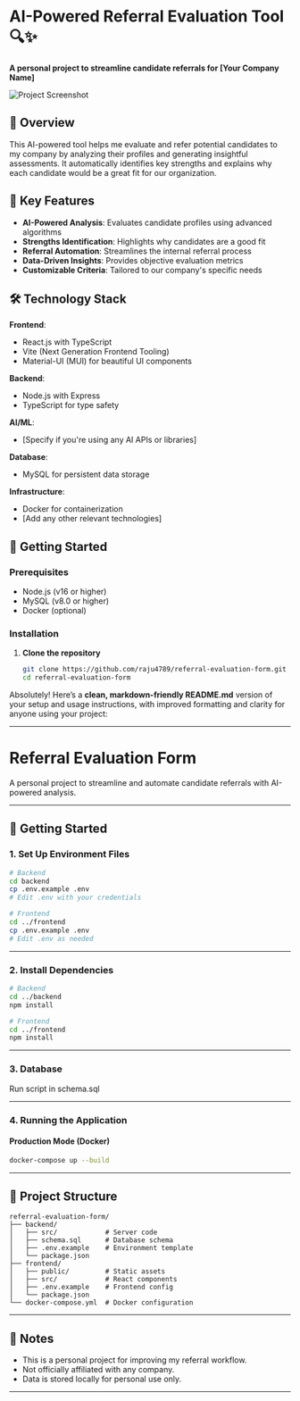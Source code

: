 # AI-Powered Referral Evaluation Tool 🔍✨

**A personal project to streamline candidate referrals for [Your Company Name]**

![Project Screenshot](./screenshot.png)

## 🌟 Overview

This AI-powered tool helps me evaluate and refer potential candidates to my company by analyzing their profiles and generating insightful assessments. It automatically identifies key strengths and explains why each candidate would be a great fit for our organization.

## 🚀 Key Features

- **AI-Powered Analysis**: Evaluates candidate profiles using advanced algorithms
- **Strengths Identification**: Highlights why candidates are a good fit
- **Referral Automation**: Streamlines the internal referral process
- **Data-Driven Insights**: Provides objective evaluation metrics
- **Customizable Criteria**: Tailored to our company's specific needs

## 🛠️ Technology Stack

**Frontend**:
- React.js with TypeScript
- Vite (Next Generation Frontend Tooling)
- Material-UI (MUI) for beautiful UI components

**Backend**:
- Node.js with Express
- TypeScript for type safety

**AI/ML**:
- [Specify if you're using any AI APIs or libraries]

**Database**:
- MySQL for persistent data storage

**Infrastructure**:
- Docker for containerization
- [Add any other relevant technologies]

## 🏁 Getting Started

### Prerequisites
- Node.js (v16 or higher)
- MySQL (v8.0 or higher)
- Docker (optional)

### Installation

1. **Clone the repository**
   ```bash
   git clone https://github.com/raju4789/referral-evaluation-form.git
   cd referral-evaluation-form

Absolutely! Here’s a **clean, markdown-friendly README.md** version of your setup and usage instructions, with improved formatting and clarity for anyone using your project:

---

# Referral Evaluation Form

A personal project to streamline and automate candidate referrals with AI-powered analysis.

---

## 🚀 Getting Started

### 1. **Set Up Environment Files**

```bash
# Backend
cd backend
cp .env.example .env
# Edit .env with your credentials

# Frontend
cd ../frontend
cp .env.example .env
# Edit .env as needed
```

---

### 2. **Install Dependencies**

```bash
# Backend
cd ../backend
npm install

# Frontend
cd ../frontend
npm install
```

---

### 3. **Database**

Run script in schema.sql

---

### 4. **Running the Application**

#### **Production Mode (Docker)**

```bash
docker-compose up --build
```

---

## 📁 Project Structure

```
referral-evaluation-form/
├── backend/
│   ├── src/            # Server code
│   ├── schema.sql      # Database schema
│   ├── .env.example    # Environment template
│   └── package.json
├── frontend/
│   ├── public/         # Static assets
│   ├── src/            # React components
│   ├── .env.example    # Frontend config
│   └── package.json
└── docker-compose.yml  # Docker configuration
```

---

## 📝 Notes

- This is a personal project for improving my referral workflow.
- Not officially affiliated with any company.
- Data is stored locally for personal use only.

---

 